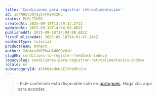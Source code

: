 ```yaml
---
title: 'Condiciones para registrar retroalimentación'
id: 1orNHBv3djaySvFK2wczRC
status: PUBLISHED
createdAt: 2025-09-18T13:49:32.271Z
updatedAt: 2025-09-18T14:04:08.682Z
publishedAt: 2025-09-18T14:04:08.682Z
firstPublishedAt: 2025-09-18T14:01:47.244Z
contentType: tutorial
productTeam: Others
author: 2AhArvGNSPKwUAd8GOz0iU
slugEN: conditions-to-register-feedback-indeva
legacySlug: condiciones-para-registrar-retroalimentacion-indeva
locale: es
subcategoryId: 45XP64ednNSE1YhkHFcCnr
---
```


> ℹ️ Este contenido está disponible solo en [portugués](/pt/tutorial/condicoes-para-cadastrar-feedback-indeva--1orNHBv3djaySvFK2wczRC). Haga clic aquí para acceder.
